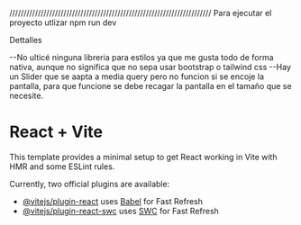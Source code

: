 


///////////////////////////////////////////////////////////////////////
Para ejecutar el proyecto utlizar npm run dev

Dettalles

--No ulticé ninguna libreria para estilos ya que me gusta todo de forma nativa, aunque no significa que no sepa usar bootstrap o tailwind css
--Hay un Slider que se aapta a media query pero no funcion si se encoje la pantalla, para que funcione se debe recagar la pantalla en el tamaño que se necesite.



# React + Vite

This template provides a minimal setup to get React working in Vite with HMR and some ESLint rules.

Currently, two official plugins are available:

- [@vitejs/plugin-react](https://github.com/vitejs/vite-plugin-react/blob/main/packages/plugin-react/README.md) uses [Babel](https://babeljs.io/) for Fast Refresh
- [@vitejs/plugin-react-swc](https://github.com/vitejs/vite-plugin-react-swc) uses [SWC](https://swc.rs/) for Fast Refresh
